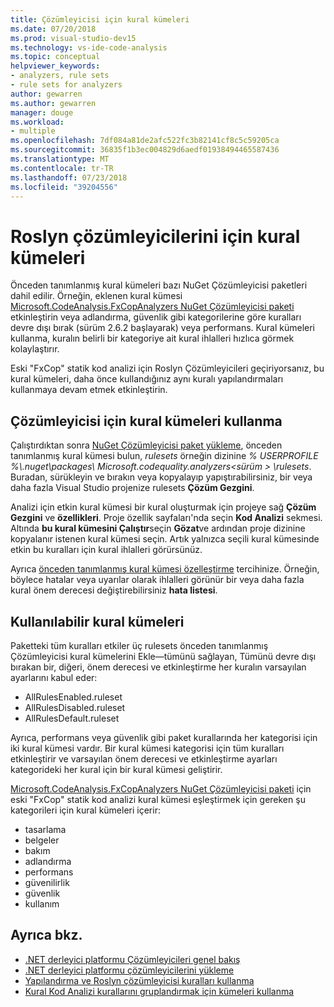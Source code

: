 ```yaml
---
title: Çözümleyicisi için kural kümeleri
ms.date: 07/20/2018
ms.prod: visual-studio-dev15
ms.technology: vs-ide-code-analysis
ms.topic: conceptual
helpviewer_keywords:
- analyzers, rule sets
- rule sets for analyzers
author: gewarren
ms.author: gewarren
manager: douge
ms.workload:
- multiple
ms.openlocfilehash: 7df084a81de2afc522fc3b82141cf8c5c59205ca
ms.sourcegitcommit: 36835f1b3ec004829d6aedf01938494465587436
ms.translationtype: MT
ms.contentlocale: tr-TR
ms.lasthandoff: 07/23/2018
ms.locfileid: "39204556"
---
```

# <a name="rule-sets-for-roslyn-analyzers"></a>Roslyn çözümleyicilerini için kural kümeleri

Önceden tanımlanmış kural kümeleri bazı NuGet Çözümleyicisi paketleri dahil edilir. Örneğin, eklenen kural kümesi [Microsoft.CodeAnalysis.FxCopAnalyzers NuGet Çözümleyicisi paketi](https://www.nuget.org/packages/Microsoft.CodeAnalysis.FxCopAnalyzers/) etkinleştirin veya adlandırma, güvenlik gibi kategorilerine göre kuralları devre dışı bırak (sürüm 2.6.2 başlayarak) veya performans. Kural kümeleri kullanma, kuralın belirli bir kategoriye ait kural ihlalleri hızlıca görmek kolaylaştırır.

Eski "FxCop" statik kod analizi için Roslyn Çözümleyicileri geçiriyorsanız, bu kural kümeleri, daha önce kullandığınız aynı kuralı yapılandırmaları kullanmaya devam etmek etkinleştirin.

## <a name="use-analyzer-rule-sets"></a>Çözümleyicisi için kural kümeleri kullanma

Çalıştırdıktan sonra [NuGet Çözümleyicisi paket yükleme](install-roslyn-analyzers.md), önceden tanımlanmış kural kümesi bulun, *rulesets* örneğin dizinine *% USERPROFILE %\\.nuget\packages\ Microsoft.codequality.analyzers\<sürüm > \rulesets*. Buradan, sürükleyin ve bırakın veya kopyalayıp yapıştırabilirsiniz, bir veya daha fazla Visual Studio projenize rulesets **Çözüm Gezgini**.

Analizi için etkin kural kümesi bir kural oluşturmak için projeye sağ **Çözüm Gezgini** ve **özellikleri**. Proje özellik sayfaları'nda seçin **Kod Analizi** sekmesi. Altında **bu kural kümesini Çalıştır**seçin **Gözat**ve ardından proje dizinine kopyalanır istenen kural kümesi seçin. Artık yalnızca seçili kural kümesinde etkin bu kuralları için kural ihlalleri görürsünüz.

Ayrıca [önceden tanımlanmış kural kümesi özelleştirme](how-to-create-a-custom-rule-set.md#create-a-custom-rule-set) tercihinize. Örneğin, böylece hatalar veya uyarılar olarak ihlalleri görünür bir veya daha fazla kural önem derecesi değiştirebilirsiniz **hata listesi**.

## <a name="available-rule-sets"></a>Kullanılabilir kural kümeleri

Paketteki tüm kuralları etkiler üç rulesets önceden tanımlanmış Çözümleyicisi kural kümelerini Ekle&mdash;tümünü sağlayan, Tümünü devre dışı bırakan bir, diğeri, önem derecesi ve etkinleştirme her kuralın varsayılan ayarlarını kabul eder:

- AllRulesEnabled.ruleset
- AllRulesDisabled.ruleset
- AllRulesDefault.ruleset

Ayrıca, performans veya güvenlik gibi paket kurallarında her kategorisi için iki kural kümesi vardır. Bir kural kümesi kategorisi için tüm kuralları etkinleştirir ve varsayılan önem derecesi ve etkinleştirme ayarları kategorideki her kural için bir kural kümesi geliştirir.

 [Microsoft.CodeAnalysis.FxCopAnalyzers NuGet Çözümleyicisi paketi](https://www.nuget.org/packages/Microsoft.CodeAnalysis.FxCopAnalyzers/) için eski "FxCop" statik kod analizi kural kümesi eşleştirmek için gereken şu kategorileri için kural kümeleri içerir:

- tasarlama
- belgeler
- bakım
- adlandırma
- performans
- güvenilirlik
- güvenlik
- kullanım

## <a name="see-also"></a>Ayrıca bkz.

- [.NET derleyici platformu Çözümleyicileri genel bakış](roslyn-analyzers-overview.md)
- [.NET derleyici platformu çözümleyicilerini yükleme](install-roslyn-analyzers.md)
- [Yapılandırma ve Roslyn çözümleyicisi kuralları kullanma](use-roslyn-analyzers.md)
- [Kural Kod Analizi kurallarını gruplandırmak için kümeleri kullanma](using-rule-sets-to-group-code-analysis-rules.md)
